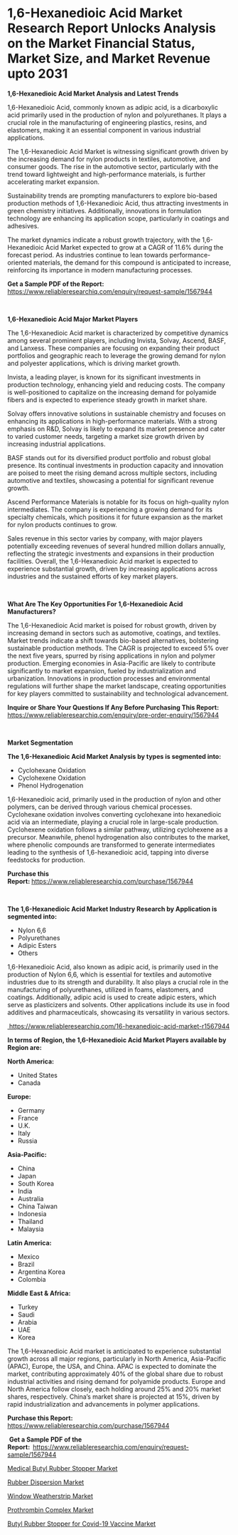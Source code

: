 <p><h1>1,6-Hexanedioic Acid Market Research Report Unlocks Analysis on the Market Financial Status, Market Size, and Market Revenue upto 2031</h1></p><p><strong>1,6-Hexanedioic Acid Market Analysis and Latest Trends</strong></p>
<p><p>1,6-Hexanedioic Acid, commonly known as adipic acid, is a dicarboxylic acid primarily used in the production of nylon and polyurethanes. It plays a crucial role in the manufacturing of engineering plastics, resins, and elastomers, making it an essential component in various industrial applications. </p><p>The 1,6-Hexanedioic Acid Market is witnessing significant growth driven by the increasing demand for nylon products in textiles, automotive, and consumer goods. The rise in the automotive sector, particularly with the trend toward lightweight and high-performance materials, is further accelerating market expansion. </p><p>Sustainability trends are prompting manufacturers to explore bio-based production methods of 1,6-Hexanedioic Acid, thus attracting investments in green chemistry initiatives. Additionally, innovations in formulation technology are enhancing its application scope, particularly in coatings and adhesives. </p><p>The market dynamics indicate a robust growth trajectory, with the 1,6-Hexanedioic Acid Market expected to grow at a CAGR of 11.6% during the forecast period. As industries continue to lean towards performance-oriented materials, the demand for this compound is anticipated to increase, reinforcing its importance in modern manufacturing processes.</p></p>
<p><strong>Get a Sample PDF of the Report:&nbsp;</strong> <a href="https://www.reliableresearchiq.com/enquiry/request-sample/1567944">https://www.reliableresearchiq.com/enquiry/request-sample/1567944</a></p>
<p>&nbsp;</p>
<p><strong>1,6-Hexanedioic Acid Major Market Players</strong></p>
<p><p>The 1,6-Hexanedioic Acid market is characterized by competitive dynamics among several prominent players, including Invista, Solvay, Ascend, BASF, and Lanxess. These companies are focusing on expanding their product portfolios and geographic reach to leverage the growing demand for nylon and polyester applications, which is driving market growth.</p><p>Invista, a leading player, is known for its significant investments in production technology, enhancing yield and reducing costs. The company is well-positioned to capitalize on the increasing demand for polyamide fibers and is expected to experience steady growth in market share.</p><p>Solvay offers innovative solutions in sustainable chemistry and focuses on enhancing its applications in high-performance materials. With a strong emphasis on R&D, Solvay is likely to expand its market presence and cater to varied customer needs, targeting a market size growth driven by increasing industrial applications.</p><p>BASF stands out for its diversified product portfolio and robust global presence. Its continual investments in production capacity and innovation are poised to meet the rising demand across multiple sectors, including automotive and textiles, showcasing a potential for significant revenue growth.</p><p>Ascend Performance Materials is notable for its focus on high-quality nylon intermediates. The company is experiencing a growing demand for its specialty chemicals, which positions it for future expansion as the market for nylon products continues to grow.</p><p>Sales revenue in this sector varies by company, with major players potentially exceeding revenues of several hundred million dollars annually, reflecting the strategic investments and expansions in their production facilities. Overall, the 1,6-Hexanedioic Acid market is expected to experience substantial growth, driven by increasing applications across industries and the sustained efforts of key market players.</p></p>
<p>&nbsp;</p>
<p><strong>What Are The Key Opportunities For 1,6-Hexanedioic Acid Manufacturers?</strong></p>
<p><p>The 1,6-Hexanedioic Acid market is poised for robust growth, driven by increasing demand in sectors such as automotive, coatings, and textiles. Market trends indicate a shift towards bio-based alternatives, bolstering sustainable production methods. The CAGR is projected to exceed 5% over the next five years, spurred by rising applications in nylon and polymer production. Emerging economies in Asia-Pacific are likely to contribute significantly to market expansion, fueled by industrialization and urbanization. Innovations in production processes and environmental regulations will further shape the market landscape, creating opportunities for key players committed to sustainability and technological advancement.</p></p>
<p><strong>Inquire or Share Your Questions If Any Before Purchasing This Report:</strong> <a href="https://www.reliableresearchiq.com/enquiry/pre-order-enquiry/1567944">https://www.reliableresearchiq.com/enquiry/pre-order-enquiry/1567944</a></p>
<p>&nbsp;</p>
<p><strong>Market Segmentation</strong></p>
<p><strong>The 1,6-Hexanedioic Acid Market Analysis by types is segmented into:</strong></p>
<p><ul><li>Cyclohexane Oxidation</li><li>Cyclohexene Oxidation</li><li>Phenol Hydrogenation</li></ul></p>
<p><p>1,6-Hexanedioic acid, primarily used in the production of nylon and other polymers, can be derived through various chemical processes. Cyclohexane oxidation involves converting cyclohexane into hexanedioic acid via an intermediate, playing a crucial role in large-scale production. Cyclohexene oxidation follows a similar pathway, utilizing cyclohexene as a precursor. Meanwhile, phenol hydrogenation also contributes to the market, where phenolic compounds are transformed to generate intermediates leading to the synthesis of 1,6-hexanedioic acid, tapping into diverse feedstocks for production.</p></p>
<p><strong>Purchase this Report:&nbsp;</strong><a href="https://www.reliableresearchiq.com/purchase/1567944">https://www.reliableresearchiq.com/purchase/1567944</a></p>
<p>&nbsp;</p>
<p><strong>The 1,6-Hexanedioic Acid Market Industry Research by Application is segmented into:</strong></p>
<p><ul><li>Nylon 6,6</li><li>Polyurethanes</li><li>Adipic Esters</li><li>Others</li></ul></p>
<p><p>1,6-Hexanedioic Acid, also known as adipic acid, is primarily used in the production of Nylon 6,6, which is essential for textiles and automotive industries due to its strength and durability. It also plays a crucial role in the manufacturing of polyurethanes, utilized in foams, elastomers, and coatings. Additionally, adipic acid is used to create adipic esters, which serve as plasticizers and solvents. Other applications include its use in food additives and pharmaceuticals, showcasing its versatility in various sectors.</p></p>
<p><a href="https://www.reliableresearchiq.com/16-hexanedioic-acid-market-r1567944">&nbsp;https://www.reliableresearchiq.com/16-hexanedioic-acid-market-r1567944</a></p>
<p><strong>In terms of Region, the 1,6-Hexanedioic Acid Market Players available by Region are:</strong></p>
<p>
    <p> <strong> North America: </strong>
        <ul>
            <li>United States</li>
            <li>Canada</li>
        </ul>
        </p> 
    <p> <strong> Europe: </strong>
        <ul>
            <li>Germany</li>
            <li>France</li>
            <li>U.K.</li>
            <li>Italy</li>
            <li>Russia</li>
        </ul>
        </p> 
    <p> <strong> Asia-Pacific: </strong>
        <ul>
            <li>China</li>
            <li>Japan</li>
            <li>South Korea</li>
            <li>India</li>
            <li>Australia</li>
            <li>China Taiwan</li>
            <li>Indonesia</li>
            <li>Thailand</li>
            <li>Malaysia</li>
        </ul>
        </p> 
    <p> <strong> Latin America: </strong>
        <ul>
            <li>Mexico</li>
            <li>Brazil</li>
            <li>Argentina Korea</li>
            <li>Colombia</li>
        </ul>
        </p> 
    <p> <strong> Middle East & Africa: </strong>
        <ul>
            <li>Turkey</li>
            <li>Saudi</li>
            <li>Arabia</li>
            <li>UAE</li>
            <li>Korea</li>
        </ul>
    </p>
    </p>
<p><p>The 1,6-Hexanedioic Acid market is anticipated to experience substantial growth across all major regions, particularly in North America, Asia-Pacific (APAC), Europe, the USA, and China. APAC is expected to dominate the market, contributing approximately 40% of the global share due to robust industrial activities and rising demand for polyamide products. Europe and North America follow closely, each holding around 25% and 20% market shares, respectively. China’s market share is projected at 15%, driven by rapid industrialization and advancements in polymer applications.</p></p>
<p><strong>Purchase this Report: </strong><a href="https://www.reliableresearchiq.com/purchase/1567944">https://www.reliableresearchiq.com/purchase/1567944</a></p>
<p>&nbsp;<strong>Get a Sample PDF of the Report:&nbsp;&nbsp;</strong><a href="https://www.reliableresearchiq.com/enquiry/request-sample/1567944">https://www.reliableresearchiq.com/enquiry/request-sample/1567944</a></p>
<p><strong></strong></p>
<p><p><a href="https://issuu.com/reportprime-2/docs/medical-butyl-rubber-stopper-market_54a43598ae5048">Medical Butyl Rubber Stopper Market</a></p><p><a href="https://medium.com/@chriz_pavey/rubber-dispersion-market-growth-market-segmentation-and-regional-analysis-global-forecast-2031-ec39964dfcc4">Rubber Dispersion Market</a></p><p><a href="https://medium.com/@chriz_pavey/why-should-you-invest-in-window-weatherstrip-4ebd60dc7f8f">Window Weatherstrip Market</a></p><p><a href="https://www.linkedin.com/pulse/prothrombin-complex-market-global-regional-analysis-2024-2031-unkcc?trackingId=qpxYP1uXQtWzbH9ysJJFeA%3D%3D">Prothrombin Complex Market</a></p><p><a href="https://issuu.com/reportprime-2/docs/butyl-rubber-stopper-for-covid-19-v_3c010882e8b75c">Butyl Rubber Stopper for Covid-19 Vaccine Market</a></p></p>